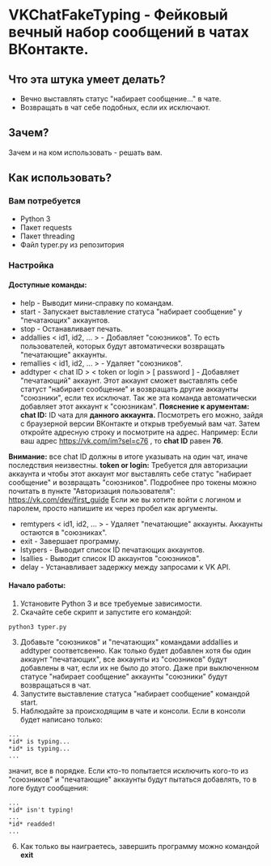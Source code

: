 # VKChatFakeTyping - Фейковый вечный набор сообщений в чатах ВКонтакте.

## Что эта штука умеет делать?

* Вечно выставлять статус "набирает сообщение..." в чате.
* Возвращать в чат себе подобных, если их исключают.

## Зачем?

Зачем и на ком использовать - решать вам.

## Как использовать?

### Вам потребуется

* Python 3
* Пакет requests
* Пакет threading
* Файл typer.py из репозитория

### Настройка

#### Доступные команды:

* help - Выводит мини-справку по командам.
* start - Запускает выставление статуса "набирает сообщение" у "печатающих" аккаунтов.
* stop - Останавливает печать.
* addallies < id1, id2, ... > - Добавляет "союзников". То есть пользователей, которых будут автоматически возвращать "печатающие" аккаунты.
* remallies < id1, id2, ... > - Удаляет "союзников".
* addtyper < chat ID > < token or login > [ password ] - Добавляет "печатающий" аккаунт. Этот аккаунт сможет выставлять себе статуст "набирает сообщение" и возвращать
другие аккаунты "союзники", если тех исключат. Так же эта команда автоматически добавляет этот аккаунт к "союзникам".
**Пояснение к арументам:**
**chat ID:** ID чата для **данного аккаунта.** Посмотреть его можно, зайдя с браузерной версии ВКонтакте и открыв требуемый вам чат.
Затем откройте адресную строку и посмотрите на адрес. Например: Если ваш адрес https://vk.com/im?sel=c76 , то **chat ID** равен **76**.

**Внимание:** все chat ID должны в итоге указывать на один чат, иначе последствия неизвестны.
**token or login:** Требуется для авторизации аккаунта и чтобы этот аккаунт мог выставлять себе статус "набирает сообщение" и возвращать "союзников".
Подробнее про токены можно почитать в пункте "Авторизация пользователя": https://vk.com/dev/first_guide
Если же вы хотите войти с логином и паролем, просто напишите их через пробел как аргументы.

* remtypers < id1, id2, ... > - Удаляет "печатающие" аккаунты. Аккаунты остаются в "союзниках".
* exit - Завершает программу.
* lstypers - Выводит список ID печатающих аккаунтов.
* lsallies - Выводит список ID аккаунтов "союзников".
* delay <requests delay> - Устанавливает задержку между запросами к VK API.

#### Начало работы:

1. Установите Python 3 и все требуемые зависимости.
2. Скачайте себе скрипт и запустите его командой:
```
python3 typer.py
```
3. Добавьте "союзников" и "печатающих" командами addallies и addtyper соответсвенно. Как только будет добавлен хотя бы один аккаунт "печатающих",
все аккаунты из "союзников" будут добавлены в чат, если их не было до этого. Даже при выключенном статусе "набирает сообщение" аккаунты "союзники" будут возвращаться в чат.
4. Запустите выставление статуса "набирает сообщение" командой start.
5. Наблюдайте за происходящим в чате и консоли. Если в консоли будет написано только:
```
...
*id* is typing...
*id* is typing...
...
```
значит, все в порядке. Если кто-то попытается исключить кого-то из "союзников" и "печатающие" аккаунты будут пытаться добавлять, то в логе будут сообщения:
```
...
*id* isn't typing!
...
*id* readded!
...
```
6. Как только вы наиграетесь, завершить программу можно командой **exit**


